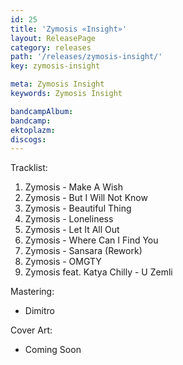 ```yaml
---
id: 25
title: 'Zymosis «Insight»'
layout: ReleasePage
category: releases
path: '/releases/zymosis-insight/'
key: zymosis-insight

meta: Zymosis Insight
keywords: Zymosis Insight

bandcampAlbum: 
bandcamp: 
ektoplazm: 
discogs: 
---
```


Tracklist:

01. Zymosis - Make A Wish
02. Zymosis - But I Will Not Know
03. Zymosis - Beautiful Thing
04. Zymosis - Loneliness
05. Zymosis - Let It All Out
06. Zymosis - Where Can I Find You
07. Zymosis - Sansara (Rework)
08. Zymosis - OMGTY
09. Zymosis feat. Katya Chilly - U Zemli

Mastering: 
* Dimitro

Cover Art: 
* Coming Soon
